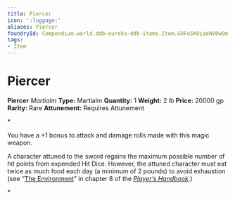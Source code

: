 ```yaml
---
title: Piercer
icon: ':luggage:'
aliases: Piercer
foundryId: Compendium.world.ddb-eureka-ddb-items.Item.GOFuSKOiaoNV0wDm
tags:
- Item
---
```


# Piercer

**Piercer**
_Martialm_
**Type:** Martialm
**Quantity:** 1
**Weight:** 2 lb
**Price:** 20000 gp
**Rarity:** Rare
**Attunement:** Requires Attunement

*<p>You have a +1 bonus to attack and damage rolls made with this magic weapon.

A character attuned to the sword regains the maximum possible number of hit points from expended Hit Dice. However, the attuned character must eat twice as much food each day (a minimum of 2 pounds) to avoid exhaustion (see “<a title="The Environment" href="https://www.dndbeyond.com/sources/phb/adventuring#TheEnvironment">The Environment</a>” in chapter 8 of the *<a title="Player’s Handbook" href="https://www.dndbeyond.com/sources/phb">Player’s Handbook</a>*.)</p>*